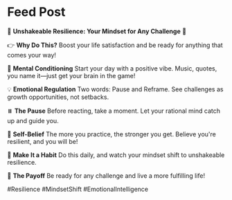 # Feed Post

🌟 **Unshakeable Resilience: Your Mindset for Any Challenge** 🌟

👉 **Why Do This?**
Boost your life satisfaction and be ready for anything that comes your way!

🧠 **Mental Conditioning**
Start your day with a positive vibe. Music, quotes, you name it—just get your brain in the game!

💡 **Emotional Regulation**
Two words: Pause and Reframe. See challenges as growth opportunities, not setbacks.

⏸️ **The Pause**
Before reacting, take a moment. Let your rational mind catch up and guide you.

💪 **Self-Belief**
The more you practice, the stronger you get. Believe you're resilient, and you will be!

🔄 **Make It a Habit**
Do this daily, and watch your mindset shift to unshakeable resilience.

🎯 **The Payoff**
Be ready for any challenge and live a more fulfilling life!

#Resilience #MindsetShift #EmotionalIntelligence